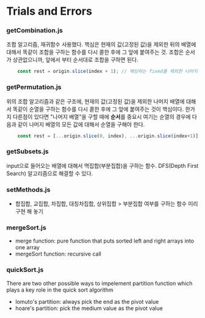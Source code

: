 # Trials and Errors
### getCombination.js
조합 알고리즘, 재귀함수 사용했다. 핵심은 현재의 값(고정된 값)을 제외한 뒤의 배열에 대해서 똑같이 조합을 구하는 함수를 다시 콜한 후에 그 앞에 붙여주는 것. 조합은 순서가 상관없으니까, 앞에서 부터 순서대로 조합을 구하면 된다.
```javascript
    const rest = origin.slice(index + 1); // 해당하는 fixed를 제외한 나머지 뒤
```

### getPermutation.js
위의 조합 알고리즘과 같은 구조에, 현재의 값(고정된 값)을 제외한 나머지 배열에 대해서 똑같이 순열을 구하는 함수를 다시 콜한 후에 그 앞에 붙여주는 것이 핵심이다. 한가지 다른점이 있다면 "나머지 배열"을 구할 때에 **순서**를 중요시 여기는 순열의 경우에 다음과 같이 나머지 배열의 모든 값에 대해서 순열을 구해야 한다.
```javascript
    const rest = [...origin.slice(0, index), ...origin.slice(index+1)] // 해당하는 fixed를 제외한 나머지 배열 
```

### getSubsets.js
input으로 들어오는 배열에 대해서 멱집합(부분집합)을 구하는 함수. DFS(Depth First Search) 알고리즘으로 해결할 수 있다.

### setMethods.js
- 합집합, 교집합, 차집합, 대칭차집합, 상위집합 > 부분집합 여부를 구하는 함수 미리 구현 해 놓기

### mergeSort.js
- merge function: pure function that puts sorted left and right arrays into one array
- mergeSort function: recursive call

### quickSort.js
There are two other possible ways to impelement partition function which plays a key role in the quick sort algorithm
- lomuto's partition: always pick the end as the pivot value
- hoare's partition: pick the medium value as the pivot value
